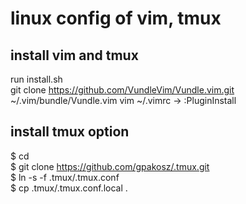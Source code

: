 # linux config of vim, tmux


## install vim and tmux
run install.sh  
git clone https://github.com/VundleVim/Vundle.vim.git ~/.vim/bundle/Vundle.vim
vim ~/.vimrc -> :PluginInstall  


## install tmux option
$ cd  
$ git clone https://github.com/gpakosz/.tmux.git  
$ ln -s -f .tmux/.tmux.conf  
$ cp .tmux/.tmux.conf.local .  

